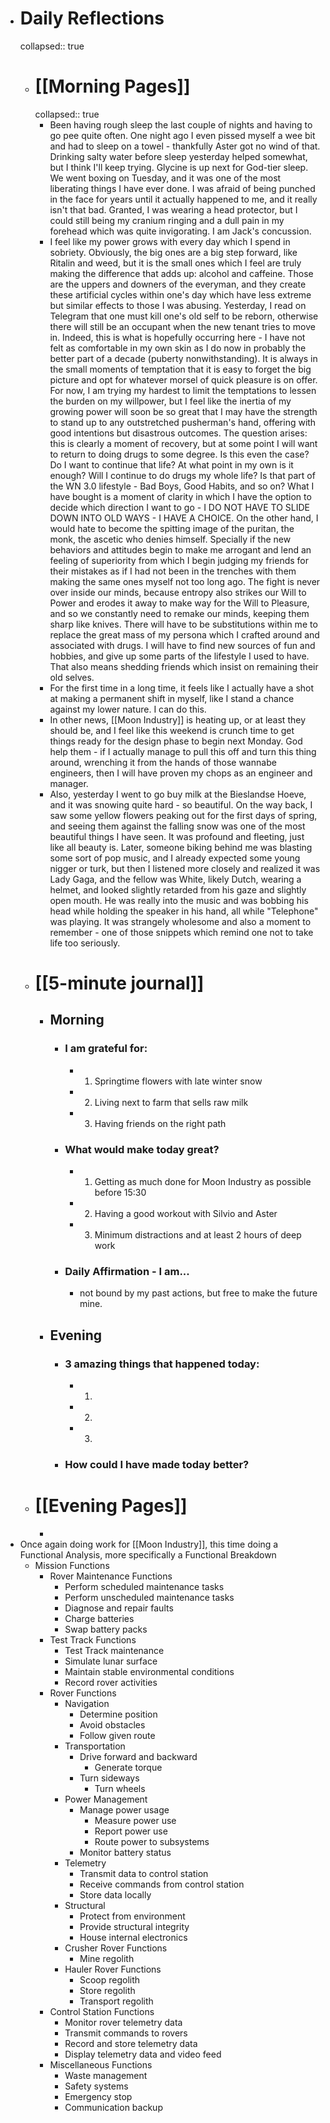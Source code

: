 - # Daily Reflections
  collapsed:: true
	- # [[Morning Pages]]
	  collapsed:: true
		- Been having rough sleep the last couple of nights and having to go pee quite often. One night ago I even pissed myself a wee bit and had to sleep on a towel - thankfully Aster got no wind of that. Drinking salty water before sleep yesterday helped somewhat, but I think I'll keep trying. Glycine is up next for God-tier sleep. We went boxing on Tuesday, and it was one of the most liberating things I have ever done. I was afraid of being punched in the face for years until it actually happened to me, and it really isn't that bad. Granted, I was wearing a head protector, but I could still being my cranium ringing and a dull pain in my forehead which was quite invigorating. I am Jack's concussion.
		- I feel like my power grows with every day which I spend in sobriety. Obviously, the big ones are a big step forward, like Ritalin and weed, but it is the small ones which I feel are truly making the difference that adds up: alcohol and caffeine. Those are the uppers and downers of the everyman, and they create these artificial cycles within one's day which have less extreme but similar effects to those I was abusing. Yesterday, I read on Telegram that one must kill one's old self to be reborn, otherwise there will still be an occupant when the new tenant tries to move in. Indeed, this is what is hopefully occurring here - I have not felt as comfortable in my own skin as I do now in probably the better part of a decade (puberty nonwithstanding). It is always in the small moments of temptation that it is easy to forget the big picture and opt for whatever morsel of quick pleasure is on offer. For now, I am trying my hardest to limit the temptations to lessen the burden on my willpower, but I feel like the inertia of my growing power will soon be so great that I may have the strength to stand up to any outstretched pusherman's hand, offering with good intentions but disastrous outcomes. The question arises: this is clearly a moment of recovery, but at some point I will want to return to doing drugs to some degree. Is this even the case? Do I want to continue that life? At what point in my own is it enough? Will I continue to do drugs my whole life? Is that part of the WN 3.0 lifestyle - Bad Boys, Good Habits, and so on? What I have bought is a moment of clarity in which I have the option to decide which direction I want to go - I DO NOT HAVE TO SLIDE DOWN INTO OLD WAYS - I HAVE A CHOICE. On the other hand, I would hate to become the spitting image of the puritan, the monk, the ascetic who denies himself. Specially if the new behaviors and attitudes begin to make me arrogant and lend an feeling of superiority from which I begin judging my friends for their mistakes as if I had not been in the trenches with them making the same ones myself not too long ago. The fight is never over inside our minds, because entropy also strikes our Will to Power and erodes it away to make way for the Will to Pleasure, and so we constantly need to remake our minds, keeping them sharp like knives. There will have to be substitutions within me to replace the great mass of my persona which I crafted around and associated with drugs. I will have to find new sources of fun and hobbies, and give up some parts of the lifestyle I used to have. That also means shedding friends which insist on remaining their old selves.
		- For the first time in a long time, it feels like I actually have a shot at making a permanent shift in myself, like I stand a chance against my lower nature. I can do this.
		- In other news, [[Moon Industry]] is heating up, or at least they should be, and I feel like this weekend is crunch time to get things ready for the design phase to begin next Monday. God help them - if I actually manage to pull this off and turn this thing around, wrenching it from the hands of those wannabe engineers, then I will have proven my chops as an engineer and manager.
		- Also, yesterday I went to go buy milk at the Bieslandse Hoeve, and it was snowing quite hard - so beautiful. On the way back, I saw some yellow flowers peaking out for the first days of spring, and seeing them against the falling snow was one of the most beautiful things I have seen. It was profound and fleeting, just like all beauty is. Later, someone biking behind me was blasting some sort of pop music, and I already expected some young nigger or turk, but then I listened more closely and realized it was Lady Gaga, and the fellow was White, likely Dutch, wearing a helmet, and looked slightly retarded from his gaze and slightly open mouth. He was really into the music and was bobbing his head while holding the speaker in his hand, all while "Telephone" was playing. It was strangely wholesome and also a moment to remember - one of those snippets which remind one not to take life too seriously.
	- # [[5-minute journal]]
		- ## Morning
			- ### I am grateful for:
				- 1. Springtime flowers with late winter snow
				- 2. Living next to farm that sells raw milk
				- 3. Having friends on the right path
			- ### What would make today great?
				- 1. Getting as much done for Moon Industry as possible before 15:30
				- 2. Having a good workout with Silvio and Aster
				- 3. Minimum distractions and at least 2 hours of deep work
			- ### Daily Affirmation - I am...
				- not bound by my past actions, but free to make the future mine.
		- ## Evening
			- ### 3 amazing things that happened today:
				- 1.
				- 2.
				- 3.
			- ### How could I have made today better?
	- # [[Evening Pages]]
		-
- Once again doing work for [[Moon Industry]], this time doing a Functional Analysis, more specifically a Functional Breakdown
	- Mission Functions
		- Rover Maintenance Functions
			- Perform scheduled maintenance tasks
			- Perform unscheduled maintenance tasks
			- Diagnose and repair faults
			- Charge batteries
			- Swap battery packs
		- Test Track Functions
			- Test Track maintenance
			- Simulate lunar surface
			- Maintain stable environmental conditions
			- Record rover activities
		- Rover Functions
			- Navigation
				- Determine position
				- Avoid obstacles
				- Follow given route
			- Transportation
				- Drive forward and backward
					- Generate torque
				- Turn sideways
					- Turn wheels
			- Power Management
				- Manage power usage
					- Measure power use
					- Report power use
					- Route power to subsystems
				- Monitor battery status
			- Telemetry
				- Transmit data to control station
				- Receive commands from control station
				- Store data locally
			- Structural
				- Protect from environment
				- Provide structural integrity
				- House internal electronics
			- Crusher Rover Functions
				- Mine regolith
			- Hauler Rover Functions
				- Scoop regolith
				- Store regolith
				- Transport regolith
		- Control Station Functions
			- Monitor rover telemetry data
			- Transmit commands to rovers
			- Record and store telemetry data
			- Display telemetry data and video feed
		- Miscellaneous Functions
			- Waste management
			- Safety systems
			- Emergency stop
			- Communication backup